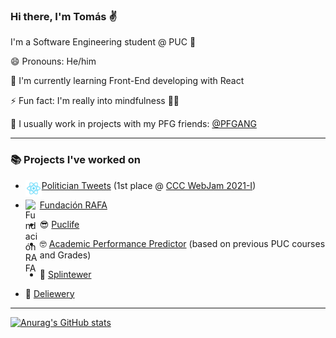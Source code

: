 ### Hi there, I'm Tomás ✌️

I'm a Software Engineering student @ PUC 🚀

😄 Pronouns: He/him

🌱 I'm currently learning Front-End developing with React

⚡ Fun fact: I'm really into mindfulness 🧘‍♂️

🥞 I usually work in projects with my PFG friends: [@PFGANG](https://github.com/PFGANG)

---

### 📚 Projects I've worked on

- [<img align="left" alt="React" width="26px" src="https://raw.githubusercontent.com/github/explore/80688e429a7d4ef2fca1e82350fe8e3517d3494d/topics/react/react.png" /> Politician Tweets](https://pfgang.github.io/webjam/) (1st place @ [CCC WebJam 2021-I](https://github.com/cccpuc/webjam))
- [<img align="left" alt="Fundación RAFA" width="23px" src="https://app-rafa.vercel.app/logo192.png"/>   Fundación RAFA](https://app-rafa.vercel.app/)

- 😎 [Puclife](https://puclife.vercel.app/)

- 🤓 [Academic Performance Predictor](https://rendimiento-academico.herokuapp.com/) (based on previous PUC courses and Grades)

- 🎨 [Splintewer](https://splintewer-pg.herokuapp.com/index.php)

- 🥑 [Deliewery](https://deliewery.herokuapp.com/)

---

[![Anurag's GitHub stats](https://github-readme-stats.vercel.app/api?username=tomasgv&count_private=true&show_icons=true&theme=omni)
](https://github.com/anuraghazra/github-readme-stats)


<!--
**tomasgv/tomasgv** is a ✨ _special_ ✨ repository because its `README.md` (this file) appears on your GitHub profile.

Here are some ideas to get you started:

- 🔭 I’m currently working on ...
- 🌱 I’m currently learning ...
- 👯 I’m looking to collaborate on ...
- 🤔 I’m looking for help with ...
- 💬 Ask me about ...
- 📫 How to reach me: ...
- 😄 Pronouns: ...
- ⚡ Fun fact: ...
-->
